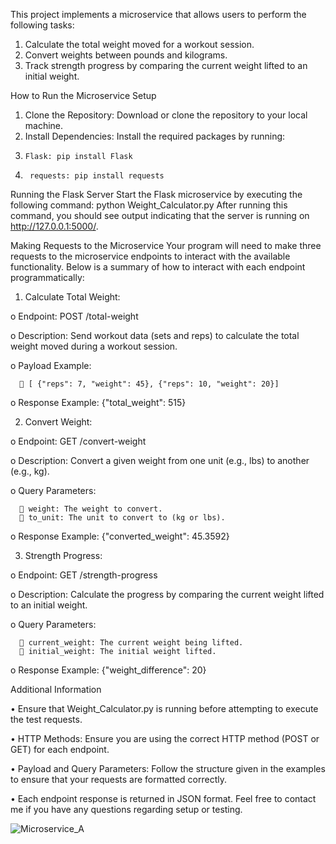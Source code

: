 This project implements a microservice that allows users to perform the following tasks:
1.	Calculate the total weight moved for a workout session.
2.	Convert weights between pounds and kilograms.
3.	Track strength progress by comparing the current weight lifted to an initial weight.
   
How to Run the Microservice
Setup
1.	Clone the Repository: Download or clone the repository to your local machine.
2.	Install Dependencies: Install the required packages by running:
3.	   Flask: pip install Flask
4.      requests: pip install requests
   
Running the Flask Server
Start the Flask microservice by executing the following command:
python Weight_Calculator.py
After running this command, you should see output indicating that the server is running on http://127.0.0.1:5000/.

Making Requests to the Microservice
Your program will need to make three requests to the microservice endpoints to interact with the available functionality. Below is a summary of how to interact with each endpoint programmatically:
1.	Calculate Total Weight:

   o	Endpoint: POST /total-weight

   o	Description: Send workout data (sets and reps) to calculate the total weight moved during a workout session.

   o	Payload Example:

      	[ {"reps": 7, "weight": 45}, {"reps": 10, "weight": 20}]

   o	Response Example: {"total_weight": 515}

2.	Convert Weight:

   o	Endpoint: GET /convert-weight

   o	Description: Convert a given weight from one unit (e.g., lbs) to another (e.g., kg).

   o	Query Parameters:

      	weight: The weight to convert.
      	to_unit: The unit to convert to (kg or lbs).

   o	Response Example: {"converted_weight": 45.3592}

3.	Strength Progress:

   o	Endpoint: GET /strength-progress

   o	Description: Calculate the progress by comparing the current weight lifted to an initial weight.

   o	Query Parameters:

      	current_weight: The current weight being lifted.
      	initial_weight: The initial weight lifted.

   o	Response Example: {"weight_difference": 20}

Additional Information

•	Ensure that Weight_Calculator.py is running before attempting to execute the test requests.

•	HTTP Methods: Ensure you are using the correct HTTP method (POST or GET) for each endpoint.

•	Payload and Query Parameters: Follow the structure given in the examples to ensure that your requests are formatted correctly.

•	Each endpoint response is returned in JSON format.
Feel free to contact me if you have any questions regarding setup or testing.


![Microservice_A](https://github.com/user-attachments/assets/d77251df-6716-4291-8c39-64de18549c91)

